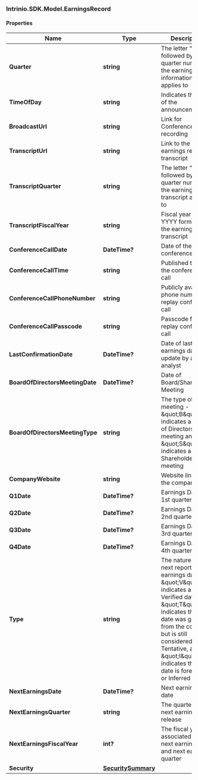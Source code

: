 ### Intrinio.SDK.Model.EarningsRecord
#### Properties

Name | Type | Description | Notes
------------ | ------------- | ------------- | -------------
**Quarter** | **string** | The letter “Q” followed by the quarter number the earnings information applies to | [optional] 
**TimeOfDay** | **string** | Indicates the time of the announcement | [optional] 
**BroadcastUrl** | **string** | Link for Conference Call recording | [optional] 
**TranscriptUrl** | **string** | Link to the earnings release transcript | [optional] 
**TranscriptQuarter** | **string** | The letter “Q” followed by the quarter number the earnings transcript applies to | [optional] 
**TranscriptFiscalYear** | **string** | Fiscal year in YYYY format for the earnings transcript | [optional] 
**ConferenceCallDate** | **DateTime?** | Date of the conference call | [optional] 
**ConferenceCallTime** | **string** | Published time of the conference call | [optional] 
**ConferenceCallPhoneNumber** | **string** | Publicly available phone number for replay conference call | [optional] 
**ConferenceCallPasscode** | **string** | Passcode for replay conference call | [optional] 
**LastConfirmationDate** | **DateTime?** | Date of last earnings date update by a WSH analyst | [optional] 
**BoardOfDirectorsMeetingDate** | **DateTime?** | Date of Board/Shareholder Meeting | [optional] 
**BoardOfDirectorsMeetingType** | **string** | The type of meeting - \&quot;B\&quot; indicates a Board of Directors meeting and \&quot;S\&quot; indicates a Shareholder meeting | [optional] 
**CompanyWebsite** | **string** | Website link for the company | [optional] 
**Q1Date** | **DateTime?** | Earnings Date for 1st quarter | [optional] 
**Q2Date** | **DateTime?** | Earnings Date for 2nd quarter | [optional] 
**Q3Date** | **DateTime?** | Earnings Date for 3rd quarter | [optional] 
**Q4Date** | **DateTime?** | Earnings Date for 4th quarter | [optional] 
**Type** | **string** | The nature of the next reported earnings date - \&quot;V\&quot; indicates a Verified date, \&quot;T\&quot; indicates that the date was gathered from the company, but is still considered Tentative, and \&quot;I\&quot; indicates that the date is forecased or Inferred | [optional] 
**NextEarningsDate** | **DateTime?** | Next earnings date | [optional] 
**NextEarningsQuarter** | **string** | The quarter of the next earnings release | [optional] 
**NextEarningsFiscalYear** | **int?** | The fiscal year associated with next earnings date and next earnings quarter | [optional] 
**Security** | [**SecuritySummary**](SecuritySummary.md) |  | [optional] 

